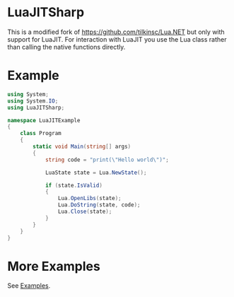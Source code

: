 # LuaJITSharp
This is a modified fork of https://github.com/tilkinsc/Lua.NET but only with support for LuaJIT. For interaction with LuaJIT you use the Lua class rather than calling the native functions directly.

# Example
```csharp
using System;
using System.IO;
using LuaJITSharp;

namespace LuaJITExample
{
    class Program
    {
        static void Main(string[] args)
        {
            string code = "print(\"Hello world\")";

            LuaState state = Lua.NewState();            

            if (state.IsValid)
            {
                Lua.OpenLibs(state);
                Lua.DoString(state, code);
                Lua.Close(state);
            }
        }
    }
}
```

# More Examples
See [Examples](https://github.com/japajoe/LuaJITSharp/tree/main/Examples).
